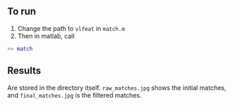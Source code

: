 To run
------

1. Change the path to `vlfeat` in `match.m`
2. Then in matlab, call 
```matlab
>> match
```

Results
-------
Are stored in the directory itself. `raw_matches.jpg` shows the initial 
matches, and `final_matches.jpg` is the filtered matches.

